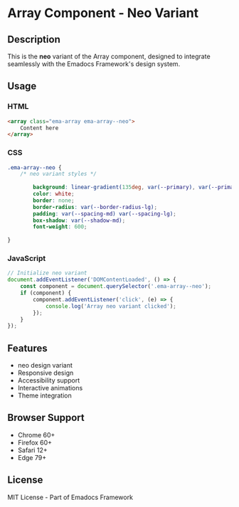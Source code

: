 # Array Component - Neo Variant

## Description
This is the **neo** variant of the Array component, designed to integrate seamlessly with the Emadocs Framework's design system.

## Usage

### HTML
```html
<array class="ema-array ema-array--neo">
    Content here
</array>
```

### CSS
```css
.ema-array--neo {
    /* neo variant styles */
    
        background: linear-gradient(135deg, var(--primary), var(--primary-dark));
        color: white;
        border: none;
        border-radius: var(--border-radius-lg);
        padding: var(--spacing-md) var(--spacing-lg);
        box-shadow: var(--shadow-md);
        font-weight: 600;
    
}
```

### JavaScript
```javascript
// Initialize neo variant
document.addEventListener('DOMContentLoaded', () => {
    const component = document.querySelector('.ema-array--neo');
    if (component) {
        component.addEventListener('click', (e) => {
            console.log('Array neo variant clicked');
        });
    }
});
```

## Features
- neo design variant
- Responsive design
- Accessibility support
- Interactive animations
- Theme integration

## Browser Support
- Chrome 60+
- Firefox 60+
- Safari 12+
- Edge 79+

## License
MIT License - Part of Emadocs Framework
